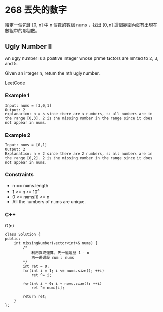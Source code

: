 # 268  丟失的數字

給定一個包含 [0, n] 中 n 個數的數組 nums ，找出 [0, n] 這個範圍內沒有出現在數組中的那個數。

## Ugly Number II

An ugly number is a positive integer whose prime factors are limited to 2, 3, and 5.

Given an integer n, return the nth ugly number.
 
[LeetCode](https://leetcode.cn/problems/missing-number/)

### Example 1

```
Input: nums = [3,0,1]
Output: 2
Explanation: n = 3 since there are 3 numbers, so all numbers are in the range [0,3]. 2 is the missing number in the range since it does not appear in nums.
```

### Example 2

```
Input: nums = [0,1]
Output: 2
Explanation: n = 2 since there are 2 numbers, so all numbers are in the range [0,2]. 2 is the missing number in the range since it does not appear in nums.
```


### Constraints

* n == nums.length
* 1 <= n <= 10<sup>4</sup>
* 0 <= nums[i] <= n
* All the numbers of nums are unique.

### C++ 

O(n)

```
class Solution {
public:
    int missingNumber(vector<int>& nums) {
        /*
            利用異或運算, 先一遍遍歷 1 - n
            再一遍遍歷 num : nums
        */
        int ret = 0;
        for(int i = 1; i <= nums.size(); ++i)
            ret ^= i;

        for(int i = 0; i < nums.size(); ++i)
            ret ^= nums[i];

        return ret;
    }
};
```
